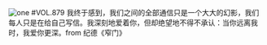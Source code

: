 ![one](http://image.wufazhuce.com/FnwegCV0Q7UdtN6FOkJTF14A3PYi)
#VOL.879
我终于感到，我们之间的全部通信只是一个大大的幻影，我们每人只是在给自己写信。我深刻地爱着你，但却绝望地不得不承认：当你远离我时，我爱你更深。from 纪德《窄门》